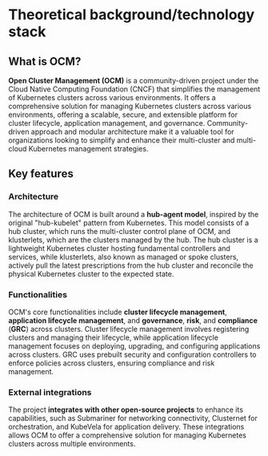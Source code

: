 # Theoretical background/technology stack

## What is OCM?

**Open Cluster Management (OCM)** is a community-driven project under the Cloud Native Computing Foundation (CNCF) that simplifies the management of Kubernetes clusters across various environments. It offers a comprehensive solution for managing Kubernetes clusters across various environments, offering a scalable, secure, and extensible platform for cluster lifecycle, application management, and governance. Community-driven approach and modular architecture make it a valuable tool for organizations looking to simplify and enhance their multi-cluster and multi-cloud Kubernetes management strategies.

## Key features

### Architecture

The architecture of OCM is built around a **hub-agent model**, inspired by the original "hub-kubelet" pattern from Kubernetes. This model consists of a hub cluster, which runs the multi-cluster control plane of OCM, and klusterlets, which are the clusters managed by the hub. The hub cluster is a lightweight Kubernetes cluster hosting fundamental controllers and services, while klusterlets, also known as managed or spoke clusters, actively pull the latest prescriptions from the hub cluster and reconcile the physical Kubernetes cluster to the expected state.

### Functionalities

OCM's core functionalities include **cluster lifecycle management**, **application lifecycle management**, and **governance**, **risk**, and **compliance** (**GRC**) across clusters. Cluster lifecycle management involves registering clusters and managing their lifecycle, while application lifecycle management focuses on deploying, upgrading, and configuring applications across clusters. GRC uses prebuilt security and configuration controllers to enforce policies across clusters, ensuring compliance and risk management.

### External integrations

The project **integrates with other open-source projects** to enhance its capabilities, such as Submariner for networking connectivity, Clusternet for orchestration, and KubeVela for application delivery. These integrations allows OCM to offer a comprehensive solution for managing Kubernetes clusters across multiple environments.
